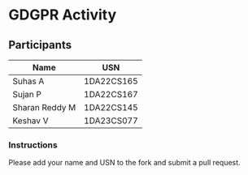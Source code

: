 # GDGPR Activity

## Participants

| Name   | USN        |
|--------|------------|
| Suhas A| 1DA22CS165 |
| Sujan P| 1DA22CS167 |
| Sharan Reddy M| 1DA22CS145|
| Keshav V| 1DA23CS077|


### Instructions
Please add your name and USN to the fork and submit a pull request.

